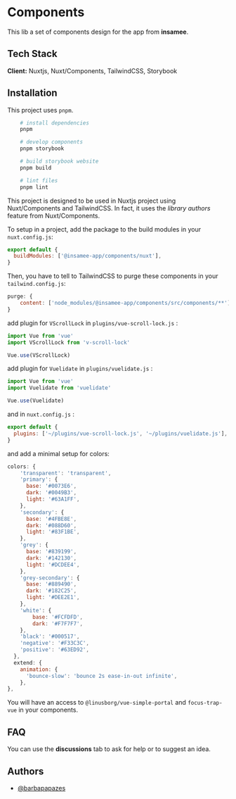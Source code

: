 # Components

This lib a set of components design for the app from **insamee**.

## Tech Stack

**Client:** Nuxtjs, Nuxt/Components, TailwindCSS, Storybook

## Installation

This project uses `pnpm`.

```bash
    # install dependencies
    pnpm

    # develop components
    pnpm storybook

    # build storybook website
    pnpm build

    # lint files
    pnpm lint
```

This project is designed to be used in Nuxtjs project using Nuxt/Components and TailwindCSS. In fact, it uses the _library authors_ feature from Nuxt/Components.

To setup in a project, add the package to the build modules in your `nuxt.config.js`:

```js
export default {
  buildModules: ['@insamee-app/components/nuxt'],
}
```

Then, you have to tell to TailwindCSS to purge these components in your `tailwind.config.js`:

```js
purge: {
    content: ['node_modules/@insamee-app/components/src/components/**'],
}
```

add plugin for `VScrollLock` in `plugins/vue-scroll-lock.js` :

```js
import Vue from 'vue'
import VScrollLock from 'v-scroll-lock'

Vue.use(VScrollLock)
```

add plugin for `Vuelidate` in `plugins/vuelidate.js` :

```js
import Vue from 'vue'
import Vuelidate from 'vuelidate'

Vue.use(Vuelidate)
```

and in `nuxt.config.js` :

```js
export default {
  plugins: ['~/plugins/vue-scroll-lock.js', '~/plugins/vuelidate.js'],
}
```

and add a minimal setup for colors:

```js
colors: {
    'transparent': 'transparent',
    'primary': {
      base: '#0073E6',
      dark: '#0049B3',
      light: '#63A1FF',
    },
    'secondary': {
      base: '#4FBE8E',
      dark: '#088D60',
      light: '#83F1BE',
    },
    'grey': {
      base: '#839199',
      dark: '#142130',
      light: '#DCDEE4',
    },
    'grey-secondary': {
      base: '#889490',
      dark: '#182C25',
      light: '#DEE2E1',
    },
    'white': {
        base: '#FCFDFD',
        dark: '#F7F7F7',
    },
    'black': '#000517',
    'negative': '#F33C3C',
    'positive': '#63ED92',
  },
  extend: {
    animation: {
      'bounce-slow': 'bounce 2s ease-in-out infinite',
    },
},
```

You will have an access to `@linusborg/vue-simple-portal` and `focus-trap-vue` in your components.

## FAQ

You can use the **discussions** tab to ask for help or to suggest an idea.

## Authors

- [@barbapapazes](https://www.github.com/barbapapazes)
